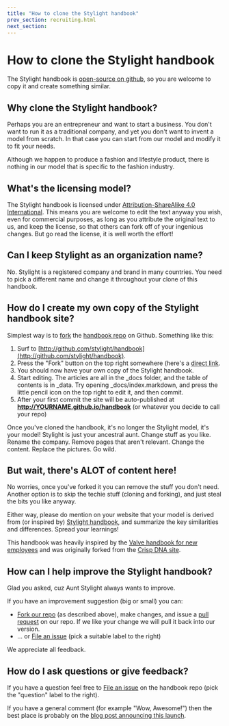 ```yaml
---
title: "How to clone the Stylight handbook"
prev_section: recruiting.html
next_section:
---
```


# How to clone the Stylight handbook

The Stylight handbook is [open-source on github](https://github.com/stylight/handbook), so you are welcome to copy it and create something similar.

## Why clone the Stylight handbook?

Perhaps you are an entrepreneur and want to start a business. You don't want to run it as a traditional company, and yet you don't want to invent a model from scratch. In that case you can start from our model and modify it to fit your needs.

Although we happen to produce a fashion and lifestyle product, there is nothing in our model that is specific to the fashion industry.

## What's the licensing model?

The Stylight handbook is licensed under [Attribution-ShareAlike 4.0 International](http://creativecommons.org/licenses/by-sa/4.0/). This means you are welcome to edit the text anyway you wish, even for commercial purposes, as long as you attribute the original text to us, and keep the license, so that others can fork off of your ingenious changes. But go read the license, it is well worth the effort!

## Can I keep Stylight as an organization name?

No. Stylight is a registered company and brand in many countries. You need to pick a different name and change it throughout your clone of this handbook.

## How do I create my own copy of the Stylight handbook site?

Simplest way is to [fork](https://help.github.com/articles/fork-a-repo/) the [handbook repo](https://github.com/stylight/handbook) on Github. Something like this:

1. Surf to [http://github.com/stylight/handbook](http://github.com/stylight/handbook).
2. Press the "Fork" button on the top right somewhere (here's a [direct link](https://github.com/stylight/handbook/fork).
3. You should now have your own copy of the Stylight handbook.
4. Start editing. The articles are all in the _docs folder, and the table of contents is in _data. Try opening _docs/index.markdown, and press the little pencil icon on the top right to edit it, and then commit.
5. After your first commit the site will be auto-published at **http://YOURNAME.github.io/handbook** (or whatever you decide to call your repo)

Once you've cloned the handbook, it's no longer the Stylight model, it's your model! Stylight is just your ancestral aunt. Change stuff as you like. Rename the company. Remove pages that aren't relevant. Change the content. Replace the pictures. Go wild.

## But wait, there's ALOT of content here!

No worries, once you've forked it you can remove the stuff you don't need. Another option is to skip the techie stuff (cloning and forking), and just steal the bits you like anyway.

Either way, please do mention on your website that your model is derived from (or inspired by) [Stylight handbook](http://stylight.com/handbook), and  summarize the key similarities and differences. Spread your learnings!

This handbook was heavily inspired by the [Valve handbook for new employees](https://www.valvesoftware.com/company/Valve_Handbook_LowRes.pdf) and was originally forked from the [Crisp DNA site](http://dna.crisp.se/).

## How can I help improve the Stylight handbook?

Glad you asked, cuz Aunt Stylight always wants to improve.

If you have an improvement suggestion (big or small) you can:
* [Fork our repo](https://github.com/stylight/handbook/fork) (as described above), make changes, and issue a [pull request](https://help.github.com/articles/using-pull-requests/) on our repo. If we like your change we will pull it back into our version.
* ... or [File an issue](https://github.com/stylight/handbook/issues/new) (pick a suitable label to the right)

We appreciate all feedback.

## How do I ask questions or give feedback?

If you have a question feel free to [File an issue](https://github.com/stylight/handbook/issues/new) on the handbook repo (pick the "question" label to the right).

If you have a general comment (for example "Wow, Awesome!") then the best place is probably on the [blog post announcing this launch](http://blog.stylight.com).
